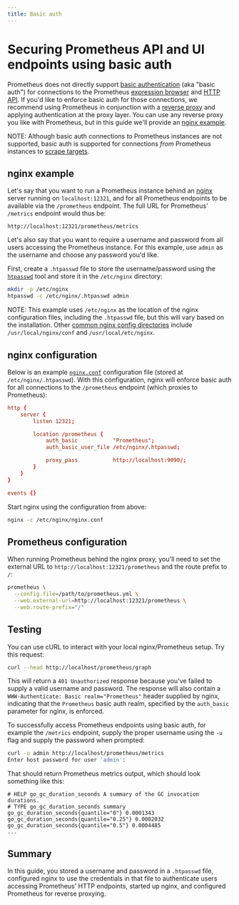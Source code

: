 ```yaml
---
title: Basic auth
---
```


# Securing Prometheus API and UI endpoints using basic auth

Prometheus does not directly support [basic authentication](https://en.wikipedia.org/wiki/Basic_access_authentication) (aka "basic auth") for connections to the Prometheus [expression browser](/docs/visualization/browser) and [HTTP API](/docs/prometheus/latest/querying/api). If you'd like to enforce basic auth for those connections, we recommend using Prometheus in conjunction with a [reverse proxy](https://www.nginx.com/resources/glossary/reverse-proxy-server/) and applying authentication at the proxy layer. You can use any reverse proxy you like with Prometheus, but in this guide we'll provide an [nginx example](#nginx-example).

NOTE: Although basic auth connections *to* Prometheus instances are not supported, basic auth is supported for connections *from* Prometheus instances to [scrape targets](../prometheus/latest/configuration/configuration/#<scrape_config>).

## nginx example

Let's say that you want to run a Prometheus instance behind an [nginx](https://www.nginx.com/) server running on `localhost:12321`, and for all Prometheus endpoints to be available via the `/prometheus` endpoint. The full URL for Prometheus' `/metrics` endpoint would thus be:

```
http://localhost:12321/prometheus/metrics
```

Let's also say that you want to require a username and password from all users accessing the Prometheus instance. For this example, use `admin` as the username and choose any password you'd like.

First, create a `.htpasswd` file to store the username/password using the [`htpasswd`](https://httpd.apache.org/docs/2.4/programs/htpasswd.html) tool and store it in the `/etc/nginx` directory:

```bash
mkdir -p /etc/nginx
htpasswd -c /etc/nginx/.htpasswd admin
```

NOTE: This example uses `/etc/nginx` as the location of the nginx configuration files, including the `.htpasswd` file, but this will vary based on the installation. Other [common nginx config directories](http://nginx.org/en/docs/beginners_guide.html) include `/usr/local/nginx/conf` and `/usr/local/etc/nginx`.

## nginx configuration

Below is an example [`nginx.conf`](https://www.nginx.com/resources/wiki/start/topics/examples/full/) configuration file (stored at `/etc/nginx/.htpasswd`). With this configuration, nginx will enforce basic auth for all connections to the `/prometheus` endpoint (which proxies to Prometheus):

```conf
http {
    server {
        listen 12321;

        location /prometheus {
            auth_basic           "Prometheus";
            auth_basic_user_file /etc/nginx/.htpasswd;

            proxy_pass           http://localhost:9090/;
        }
    }
}

events {}
```

Start nginx using the configuration from above:

```bash
nginx -c /etc/nginx/nginx.conf
```

## Prometheus configuration

When running Prometheus behind the nginx proxy, you'll need to set the external URL to `http://localhost:12321/prometheus` and the route prefix to `/`:

```bash
prometheus \
  --config.file=/path/to/prometheus.yml \
  --web.external-url=http://localhost:12321/prometheus \
  --web.route-prefix="/"
```

## Testing

You can use cURL to interact with your local nginx/Prometheus setup. Try this request:

```bash
curl --head http://localhost/prometheus/graph
```

This will return a `401 Unauthorized` response because you've failed to supply a valid username and password. The response will also contain a `WWW-Authenticate: Basic realm="Prometheus"` header supplied by nginx, indicating that the `Prometheus` basic auth realm, specified by the `auth_basic` parameter for nginx, is enforced.

To successfully access Prometheus endpoints using basic auth, for example the `/metrics` endpoint, supply the proper username using the `-u` flag and supply the password when prompted:

```bash
curl -u admin http://localhost/prometheus/metrics
Enter host password for user 'admin':
```

That should return Prometheus metrics output, which should look something like this:

```
# HELP go_gc_duration_seconds A summary of the GC invocation durations.
# TYPE go_gc_duration_seconds summary
go_gc_duration_seconds{quantile="0"} 0.0001343
go_gc_duration_seconds{quantile="0.25"} 0.0002032
go_gc_duration_seconds{quantile="0.5"} 0.0004485
...
```

## Summary

In this guide, you stored a username and password in a `.htpasswd` file, configured nginx to use the credentials in that file to authenticate users accessing Prometheus' HTTP endpoints, started up nginx, and configured Prometheus for reverse proxying.
